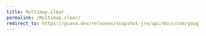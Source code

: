 ```yaml
---
title: Multimap.clear
permalink: /Multimap.clear/
redirect_to: https://guava.dev/releases/snapshot-jre/api/docs/com/google/common/collect/Multimap.html#clear--
---
```

